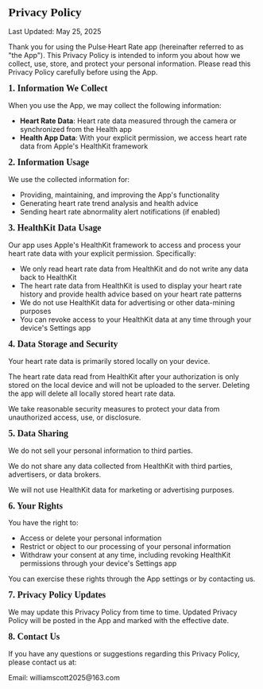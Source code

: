 <!DOCTYPE html PUBLIC "-//W3C//DTD HTML 4.01//EN" "http://www.w3.org/TR/html4/strict.dtd">
<html>

<body>
<h1 style="margin: 0.0px 0.0px 16.1px 0.0px; font: 24.0px Times; -webkit-text-stroke: #000000"><span class="s1"><b>Privacy Policy</b></span></h1>
<p class="p2"><span class="s1">Last Updated: May 25, 2025</span></p>
<p class="p2"><span class="s1">Thank you for using the Pulse·Heart Rate app (hereinafter referred to as "the App"). This Privacy Policy is intended to inform you about how we collect, use, store, and protect your personal information. Please read this Privacy Policy carefully before using the App.</span></p>
<h2 style="margin: 0.0px 0.0px 14.9px 0.0px; font: 18.0px Times; -webkit-text-stroke: #000000"><span class="s1"><b>1. Information We Collect</b></span></h2>
<p class="p2"><span class="s1">When you use the App, we may collect the following information:</span></p>
<ul class="ul1">
  <li class="li4"><span class="s3"><b></b></span><span class="s1"><b>Heart Rate Data</b>: Heart rate data measured through the camera or synchronized from the Health app</span></li>
  <li class="li4"><span class="s3"><b></b></span><span class="s1"><b>Health App Data</b>: With your explicit permission, we access heart rate data from Apple's HealthKit framework</span></li>
</ul>
<h2 style="margin: 0.0px 0.0px 14.9px 0.0px; font: 18.0px Times; -webkit-text-stroke: #000000"><span class="s1"><b>2. Information Usage</b></span></h2>
<p class="p2"><span class="s1">We use the collected information for:</span></p>
<ul class="ul1">
  <li class="li4"><span class="s3"></span><span class="s1">Providing, maintaining, and improving the App's functionality</span></li>
  <li class="li4"><span class="s3"></span><span class="s1">Generating heart rate trend analysis and health advice</span></li>
  <li class="li4"><span class="s3"></span><span class="s1">Sending heart rate abnormality alert notifications (if enabled)</span></li>
</ul>
<h2 style="margin: 0.0px 0.0px 14.9px 0.0px; font: 18.0px Times; -webkit-text-stroke: #000000"><span class="s1"><b>3. HealthKit Data Usage</b></span></h2>
<p class="p2"><span class="s1">Our app uses Apple's HealthKit framework to access and process your heart rate data with your explicit permission. Specifically:</span></p>
<ul class="ul1">
  <li class="li4"><span class="s3"></span><span class="s1">We only read heart rate data from HealthKit and do not write any data back to HealthKit</span></li>
  <li class="li4"><span class="s3"></span><span class="s1">The heart rate data from HealthKit is used to display your heart rate history and provide health advice based on your heart rate patterns</span></li>
  <li class="li4"><span class="s3"></span><span class="s1">We do not use HealthKit data for advertising or other data-mining purposes</span></li>
  <li class="li4"><span class="s3"></span><span class="s1">You can revoke access to your HealthKit data at any time through your device's Settings app</span></li>
</ul>
<h2 style="margin: 0.0px 0.0px 14.9px 0.0px; font: 18.0px Times; -webkit-text-stroke: #000000"><span class="s1"><b>4. Data Storage and Security</b></span></h2>
<p class="p2"><span class="s1">Your heart rate data is primarily stored locally on your device.</span></p>
<p class="p2"><span class="s1">The heart rate data read from HealthKit after your authorization is only stored on the local device and will not be uploaded to the server. Deleting the app will delete all locally stored heart rate data.</span></p>
<p class="p2"><span class="s1">We take reasonable security measures to protect your data from unauthorized access, use, or disclosure.</span></p>
<h2 style="margin: 0.0px 0.0px 14.9px 0.0px; font: 18.0px Times; -webkit-text-stroke: #000000"><span class="s1"><b>5. Data Sharing</b></span></h2>
<p class="p2"><span class="s1">We do not sell your personal information to third parties.</span></p>
<p class="p2"><span class="s1">We do not share any data collected from HealthKit with third parties, advertisers, or data brokers.</span></p>
<p class="p2"><span class="s1">We will not use HealthKit data for marketing or advertising purposes.</span></p>
<h2 style="margin: 0.0px 0.0px 14.9px 0.0px; font: 18.0px Times; -webkit-text-stroke: #000000"><span class="s1"><b>6. Your Rights</b></span></h2>
<p class="p2"><span class="s1">You have the right to:</span></p>
<ul class="ul1">
  <li class="li4"><span class="s3"></span><span class="s1">Access or delete your personal information</span></li>
  <li class="li4"><span class="s3"></span><span class="s1">Restrict or object to our processing of your personal information</span></li>
  <li class="li4"><span class="s3"></span><span class="s1">Withdraw your consent at any time, including revoking HealthKit permissions through your device's Settings app</span></li>
</ul>
<p class="p2"><span class="s1">You can exercise these rights through the App settings or by contacting us.</span></p>
<h2 style="margin: 0.0px 0.0px 14.9px 0.0px; font: 18.0px Times; -webkit-text-stroke: #000000"><span class="s1"><b>7. Privacy Policy Updates</b></span></h2>
<p class="p2"><span class="s1">We may update this Privacy Policy from time to time. Updated Privacy Policy will be posted in the App and marked with the effective date.</span></p>
<h2 style="margin: 0.0px 0.0px 14.9px 0.0px; font: 18.0px Times; -webkit-text-stroke: #000000"><span class="s1"><b>8. Contact Us</b></span></h2>
<p class="p2"><span class="s1">If you have any questions or suggestions regarding this Privacy Policy, please contact us at:</span></p>
<p class="p2"><span class="s1">Email: williamscott2025@163.com</span></p>
</body>
</html>
